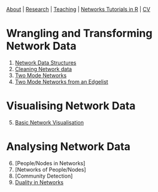 [About](https://Tom-R-Leppard.github.io/) | [Research](/research.md) | [Teaching](/teaching.md) | [Networks Tutorials in R](/network_tutorials.md) | [CV](/cv.pdf)

# Wrangling and Transforming Network Data
1. [Network Data Structures](/Network-Data-Structures_READING.html)
2. [Cleaning Network data](/Cleaning-Network-Data.html)
3. [Two Mode Networks](Harry-Potter_Two_Mode.html)
4. [Two Mode Networks from an Edgelist](/Harry-Potter_Two_Mode-Edgelists.html)
# Visualising Network Data
5. [Basic Network Visualisation](/Visualisations_Basic.html)
# Analysing Network Data
6. [People/Nodes in Networks]
7. [Networks of People/Nodes]
8. [Community Detection]
9. [Duality in Networks](/Duality_Two-Mode-Network-Projection.html)


